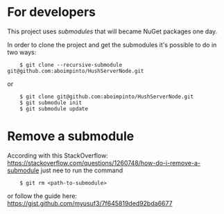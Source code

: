 # For developers

This project uses *submodules* that will became NuGet packages one day. 

In order to clone the project and get the submodules it's possible to do in two ways: 

```
    $ git clone --recursive-submodule git@github.com:aboimpinto/HushServerNode.git
```

or 

```
    $ git clone git@github.com:aboimpinto/HushServerNode.git
    $ git submodule init
    $ git submodule update
```

# Remove a submodule

According with this StackOverflow: https://stackoverflow.com/questions/1260748/how-do-i-remove-a-submodule
just nee to run the command

```
    $ git rm <path-to-submodule>
```

or follow the guide here: https://gist.github.com/myusuf3/7f645819ded92bda6677